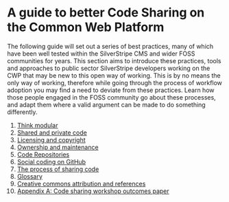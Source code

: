 # A guide to better Code Sharing on the Common Web Platform

The following guide will set out a series of best practices, many of which have been well tested within the SilverStripe
CMS and wider FOSS communities for years. This section aims to introduce these practices, tools and approaches to public
sector SilverStripe developers working on the CWP that may be new to this open way of working. This is by no means the
only way of working, therefore while going through the process of workflow adoption you may find a need to deviate from
these practices. Learn how those people engaged in the FOSS community go about these processes, and adapt them where a
valid argument can be made to do something differently.

1. [Think modular](01_think_modular.md)
2. [Shared and private code](02_shared_and_private_code.md)
3. [Licensing and copyright](03_licensing_and_copyright.md)
4. [Ownership and maintenance](04_ownership_and_maintenance.md)
5. [Code Repositories](05_code_repositories.md)
6. [Social coding on GitHub](06_social_coding.md)
7. [The process of sharing code](07_the_process_of_sharing_code.md)
8. [Glossary](08_glossary.md)
9. [Creative commons attribution and references](09_cc_and_references.md)
10. [Appendix A: Code sharing workshop outcomes paper](10_appendix_a.md)
